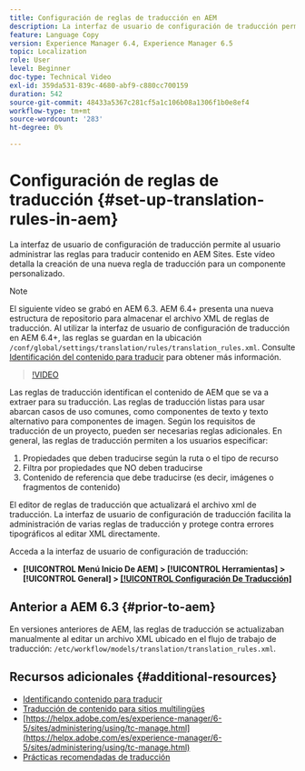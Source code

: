 ```yaml
---
title: Configuración de reglas de traducción en AEM
description: La interfaz de usuario de configuración de traducción permite al usuario administrar las reglas para traducir contenido en AEM Sites. Este vídeo detalla la creación de una nueva regla de traducción para un componente personalizado.
feature: Language Copy
version: Experience Manager 6.4, Experience Manager 6.5
topic: Localization
role: User
level: Beginner
doc-type: Technical Video
exl-id: 359da531-839c-4680-abf9-c880cc700159
duration: 542
source-git-commit: 48433a5367c281cf5a1c106b08a1306f1b0e8ef4
workflow-type: tm+mt
source-wordcount: '283'
ht-degree: 0%

---
```


# Configuración de reglas de traducción {#set-up-translation-rules-in-aem}

La interfaz de usuario de configuración de traducción permite al usuario administrar las reglas para traducir contenido en AEM Sites. Este vídeo detalla la creación de una nueva regla de traducción para un componente personalizado.

>[!NOTE]
>
> El siguiente vídeo se grabó en AEM 6.3. AEM 6.4+ presenta una nueva estructura de repositorio para almacenar el archivo XML de reglas de traducción. Al utilizar la interfaz de usuario de configuración de traducción en AEM 6.4+, las reglas se guardan en la ubicación `/conf/global/settings/translation/rules/translation_rules.xml`. Consulte [Identificación del contenido para traducir](https://helpx.adobe.com/es/experience-manager/6-5/sites/administering/using/tc-rules.html) para obtener más información.

>[!VIDEO](https://video.tv.adobe.com/v/38439?quality=12&learn=on&captions=spa)

Las reglas de traducción identifican el contenido de AEM que se va a extraer para su traducción. Las reglas de traducción listas para usar abarcan casos de uso comunes, como componentes de texto y texto alternativo para componentes de imagen. Según los requisitos de traducción de un proyecto, pueden ser necesarias reglas adicionales. En general, las reglas de traducción permiten a los usuarios especificar:

1. Propiedades que deben traducirse según la ruta o el tipo de recurso
2. Filtra por propiedades que NO deben traducirse
3. Contenido de referencia que debe traducirse (es decir, imágenes o fragmentos de contenido)

El editor de reglas de traducción que actualizará el archivo xml de traducción. La interfaz de usuario de configuración de traducción facilita la administración de varias reglas de traducción y protege contra errores tipográficos al editar XML directamente.

Acceda a la interfaz de usuario de configuración de traducción:

* **[!UICONTROL Menú Inicio De AEM] > [!UICONTROL Herramientas] > [!UICONTROL General] > [[!UICONTROL Configuración De Traducción]](http://localhost:4502/libs/cq/translation/translationrules/contexts.html)**

## Anterior a AEM 6.3 {#prior-to-aem}

En versiones anteriores de AEM, las reglas de traducción se actualizaban manualmente al editar un archivo XML ubicado en el flujo de trabajo de traducción: `/etc/workflow/models/translation/translation_rules.xml`.

## Recursos adicionales {#additional-resources}

* [Identificando contenido para traducir](https://helpx.adobe.com/es/experience-manager/6-5/sites/administering/using/tc-rules.html)
* [Traducción de contenido para sitios multilingües](https://helpx.adobe.com/es/experience-manager/6-5/sites/administering/using/translation.html)
* [https://helpx.adobe.com/es/experience-manager/6-5/sites/administering/using/tc-manage.html](https://helpx.adobe.com/es/experience-manager/6-5/sites/administering/using/tc-manage.html)
* [Prácticas recomendadas de traducción](https://helpx.adobe.com/es/experience-manager/6-5/sites/administering/using/tc-bp.html)
